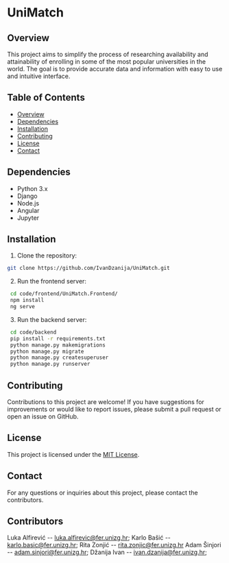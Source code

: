 # UniMatch

## Overview
This project aims to simplify the process of researching availability and attainability of enrolling in some of the most popular universities in the world. The goal is to provide accurate data and information with easy to use and intuitive interface.

## Table of Contents
- [Overview](#overview)
- [Dependencies](#dependencies)
- [Installation](#installation)
- [Contributing](#contributing)
- [License](#license)
- [Contact](#contact)

## Dependencies
- Python 3.x
- Django
- Node.js
- Angular
- Jupyter 

## Installation
1. Clone the repository:
```sh
git clone https://github.com/IvanDzanija/UniMatch.git
```
2. Run the frontend server:
```sh
 cd code/frontend/UniMatch.Frontend/
 npm install
 ng serve
```
3. Run the backend server:
```sh
 cd code/backend
 pip install -r requirements.txt
 python manage.py makemigrations
 python manage.py migrate
 python manage.py createsuperuser
 python manage.py runserver
```

## Contributing
Contributions to this project are welcome! If you have suggestions for improvements or would like to report issues, please submit a pull request or open an issue on GitHub.

## License
This project is licensed under the [MIT License](LICENSE).

## Contact
For any questions or inquiries about this project, please contact the contributors.

## Contributors
Luka Alfirević -- luka.alfirevic@fer.unizg.hr;
Karlo Bašić -- karlo.basic@fer.unizg.hr;
Rita Zonjić -- rita.zonjic@fer.unizg.hr
Adam Šinjori -- adam.sinjori@fer.unizg.hr;
Džanija Ivan -- ivan.dzanija@fer.unizg.hr;




